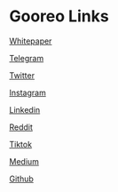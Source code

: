 # Gooreo Links

<p><a href="https://github.com/Gooreo/whitepaper" target="_blank" rel="noopener">Whitepaper</a></p>
<p><a href="https://t.me/Gooreo" target="_blank" rel="noopener">Telegram</a></p>
<p><a href="https://twitter.com/Gooreoplatform" target="_blank" rel="noopener">Twitter</a></p>
<p><a href="https://www.instagram.com/gooreoplatform/" target="_blank" rel="noopener">Instagram</a></p>
<p><a href="https://www.linkedin.com/company/gooreo/" target="_blank" rel="noopener">Linkedin</a></p>
<p><a href="https://www.reddit.com/user/Gooreoplatform?utm_source=share&amp;utm_medium=ios_app&amp;utm_name=iossmf" target="_blank" rel="noopener">Reddit</a></p>
<p><a href="https://www.tiktok.com/@gooreoplatform" target="_blank" rel="noopener">Tiktok</a></p>
<p><a href="https://medium.com/@gooreo" target="_blank" rel="noopener">Medium</a></p>
<p><a href="https://github.com/Gooreo" target="_blank" rel="noopener">Github</a></p>
